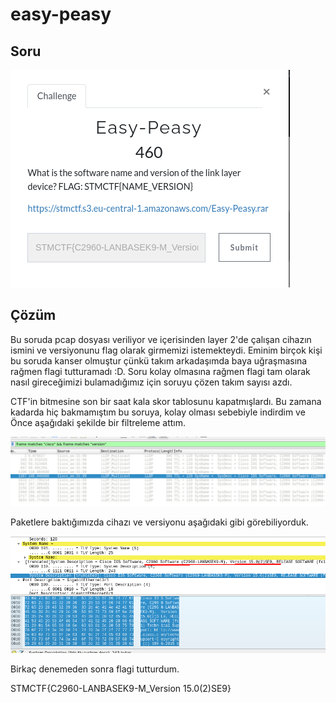 # easy-peasy

## Soru

![Soru](../../assets/EasyPeasy/0.png)

## Çözüm

Bu soruda pcap dosyası veriliyor ve içerisinden layer 2'de çalışan cihazın ismini ve versiyonunu flag olarak girmemizi istemekteydi. Eminim birçok kişi bu soruda kanser olmuştur çünkü takım arkadaşımda baya uğraşmasına rağmen flagi tutturamadı :D. Soru kolay olmasına rağmen flagi tam olarak nasıl gireceğimizi bulamadığımız için soruyu çözen takım sayısı azdı.

CTF'in bitmesine son bir saat kala skor tablosunu kapatmışlardı. Bu zamana kadarda hiç bakmamıştım bu soruya, kolay olması sebebiyle indirdim ve Önce aşağıdaki şekilde bir filtreleme attım. 

![Soru](../../assets/EasyPeasy/1.png)

Paketlere baktığımızda cihazı ve versiyonu aşağıdaki gibi görebiliyorduk.

![Soru](../../assets/EasyPeasy/2.png)

Birkaç denemeden sonra flagi tutturdum. 

STMCTF{C2960-LANBASEK9-M_Version 15.0(2)SE9}

